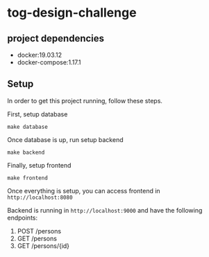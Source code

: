 # tog-design-challenge

## project dependencies

- docker:19.03.12
- docker-compose:1.17.1

## Setup
In order to get this project running, follow these steps.

First, setup database
```
make database
```
Once database is up, run setup backend
```
make backend
```
Finally, setup frontend
```
make frontend
```
Once everything is setup, you can access frontend in `http://localhost:8080`

Backend is running in `http://localhost:9000` and have the following endpoints:

1. POST /persons
2. GET /persons
3. GET /persons/{id}
